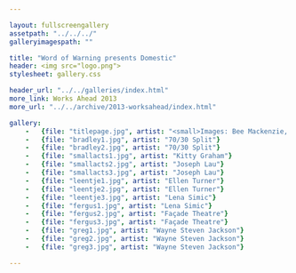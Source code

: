 ```yaml
---

layout: fullscreengallery
assetpath: "../../../"
galleryimagespath: ""

title: "Word of Warning presents Domestic"
header: <img src="logo.png">
stylesheet: gallery.css

header_url: "../../galleries/index.html"
more_link: Works Ahead 2013
more_url: "../../archive/2013-worksahead/index.html"

gallery:
    -   {file: "titlepage.jpg", artist: "<small>Images: Bee Mackenzie, Javier Camañas Saéz, Tamsin Drury, Andrew Crofts</small>"}
    -   {file: "bradley1.jpg", artist: "70/30 Split"}
    -   {file: "bradley2.jpg", artist: "70/30 Split"}
    -   {file: "smallacts1.jpg", artist: "Kitty Graham"}
    -   {file: "smallacts2.jpg", artist: "Joseph Lau"}
    -   {file: "smallacts3.jpg", artist: "Joseph Lau"}
    -   {file: "leentje1.jpg", artist: "Ellen Turner"}
    -   {file: "leentje2.jpg", artist: "Ellen Turner"}
    -   {file: "leentje3.jpg", artist: "Lena Simic"}
    -   {file: "fergus1.jpg", artist: "Lena Simic"}
    -   {file: "fergus2.jpg", artist: "Façade Theatre"}
    -   {file: "fergus3.jpg", artist: "Façade Theatre"}
    -   {file: "greg1.jpg", artist: "Wayne Steven Jackson"}
    -   {file: "greg2.jpg", artist: "Wayne Steven Jackson"}
    -   {file: "greg3.jpg", artist: "Wayne Steven Jackson"}

---
```

